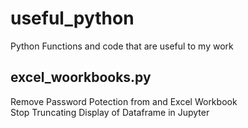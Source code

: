 # useful_python
Python Functions and code that are useful to my work

<h2>excel_woorkbooks.py</h2>
Remove Password Potection from and Excel Workbook<br />
Stop Truncating Display of Dataframe in Jupyter<br />

